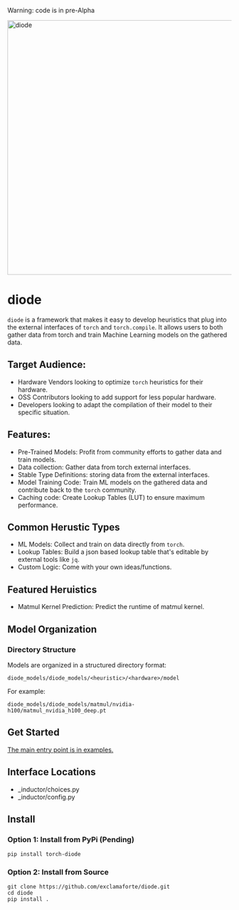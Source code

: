 Warning: code is in pre-Alpha


<img width="718" height="571" alt="diode" src="https://github.com/user-attachments/assets/308cb05a-01d9-4fc4-9c03-7e13ade91475" />

# diode
`diode` is a framework that makes it easy to develop heuristics that plug into the external interfaces of `torch` and `torch.compile`. It allows users to both gather data from torch and train Machine Learning models on the gathered data.

## Target Audience:
- Hardware Vendors looking to optimize `torch` heuristics for their hardware.
- OSS Contributors looking to add support for less popular hardware.
- Developers looking to adapt the compilation of their model to their specific situation.

## Features:
- Pre-Trained Models: Profit from community efforts to gather data and train models.
- Data collection: Gather data from torch external interfaces.
- Stable Type Definitions: storing data from the external interfaces.
- Model Training Code: Train ML models on the gathered data and contribute back to the `torch` community.
- Caching code: Create Lookup Tables (LUT) to ensure maximum performance.

## Common Herustic Types
- ML Models: Collect and train on data directly from `torch`.
- Lookup Tables: Build a json based lookup table that's editable by external tools like `jq`.
- Custom Logic: Come with your own ideas/functions.

## Featured Heruistics
- Matmul Kernel Prediction: Predict the runtime of matmul kernel.

## Model Organization

### Directory Structure
Models are organized in a structured directory format:
```
diode_models/diode_models/<heuristic>/<hardware>/model
```

For example:
```
diode_models/diode_models/matmul/nvidia-h100/matmul_nvidia_h100_deep.pt
```

## Get Started

[The main entry point is in examples.](https://github.com/exclamaforte/diode/tree/main/examples#readme)
## Interface Locations
- _inductor/choices.py
- _inductor/config.py

## Install

### Option 1: Install from PyPi (Pending)
```
pip install torch-diode
```

### Option 2: Install from Source
```
git clone https://github.com/exclamaforte/diode.git
cd diode
pip install .
```
